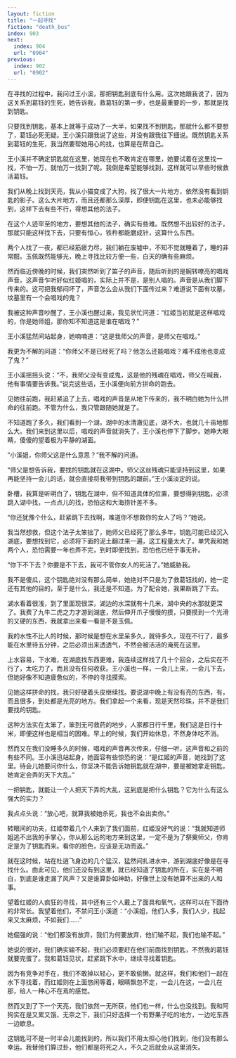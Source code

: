 ```yaml
---
layout: fiction
title: "一起寻找"
fiction: "death_bus"
index: 903
next:
  index: 904
  url: "0904"
previous:
  index: 902
  url: "0902"
---
```

在寻找的过程中，我问过王小溪，那把钥匙到底有什么用。这次她跟我说了，因为这关系到葛钰的生死，她告诉我，救葛钰的第一步，也是最重要的一步，那就是找到钥匙。

只要找到钥匙，基本上就等于成功了一大半，如果找不到钥匙，那就什么都不要想了，葛钰必死无疑。王小溪只跟我说了这些，并没有跟我往下细说。既然钥匙关系到葛钰的生死，我当然要帮她用心的找，也算是在帮自己。

王小溪并不确定钥匙就在这里，她现在也不敢肯定在哪里，她要试着在这里找一找，不怕一万，就怕万一找到了呢。我倒是希望能够找到，这样就可以早些时候救活葛钰。

我们从晚上找到天亮，我从小猫变成了大狗，找了很大一片地方，依然没有看到钥匙的影子。这么大片地方，而且还都那么深厚，即便钥匙在这里，也未必能够找到，这样下去有些不行，得想其他的法子。

在这个人迹罕至的地方，要想其他的法子，确实有些难。既然想不出较好的法子，那就只能这样找下去，只要有恒心，铁杵都能磨成针，这算什么东西。

两个人找了一夜，都已经筋疲力尽，我们躺在废墟中，不知不觉就睡着了，睡的非常酣。玉佩既然能够光，晚上寻找比较方便一些，白天的确有些麻烦。

然而临近傍晚的时候，我们突然听到了笛子的声音，随后听到的是婉转嘹亮的唱戏声音。这声音乍听好似红姬唱的，实际上并不是，是别人唱的。声音是从我们脚下传来的。这可把我郁闷坏了，声音怎么会从我们下面传过来？难道说下面有坟墓，坟墓里有一个会唱戏的鬼？

我被这种声音吵醒了，王小溪也醒过来，我见状忙问道：“红姬当初就是这样唱戏的，你是她师姐，那你知不知道这是谁在唱戏？”

王小溪猛然间站起身，她喃喃道：“这是我师父的声音，是师父在唱戏。”

我更为不解的问道：“你师父不是已经死了吗？他怎么还能唱戏？难不成他也变成了鬼？”

王小溪摇摇头说：“不，我师父没有变成鬼，这是他的残魂在唱戏，师父在喊我，他有事情要告诉我。”说完这些话，王小溪便向前方拼命的跑去。

见她往前跑，我赶紧追了上去，唱戏的声音是从地下传来的，我不明白她为什么拼命的往前跑。不管为什么，我只管跟随她就是了。

不知道跑了多久，我们看到一个湖，湖中的水清澈见底，湖不大，也就几十亩地那么大。我们来到这里以后，唱戏的声音就消失了，王小溪也停下了脚步。她睁大眼睛，傻傻的望着极为平静的湖面。

“小溪姐，你师父这是什么意思？”我不解的问道。

“师父是想告诉我，要找的钥匙就在这湖中。师父这丝残魂只能坚持到这里，如果再能坚持一会儿的话，就会直接将我带到钥匙的跟前。”王小溪淡定的说。

卧槽，我算是听明白了，钥匙在湖中，但不知道具体的位置，要想得到钥匙，必须跳入湖中找，一点点儿的找，恐怕这和大海捞针差不多。

“你还犹豫个什么，赶紧跳下去找啊，难道你不想救你的女人了吗？”她说。

我当然想救，但这个法子太笨拙了，她师父已经死了那么多年，钥匙可能已经沉入湖底，要想找到它，必须将下面的泥土翻过来一遍，这工程量太大了。单凭我和她两个人，恐怕需要一年也弄不完，到时即便找到，恐怕也已经于事无补。

“你下不下去？你要是不下去，我可不管你女人的死活了。”她威胁我。

我不是傻瓜，这个钥匙绝对没有那么简单，她绝对不只是为了救葛钰找的，她一定还有其他的目的，至于是什么，我还是不知道。为了配合她，我果断跳了下去。

湖水看着很浅，到了里面现很深，湖边的水深就有十几米，湖中央的水那就更深了。我费了九牛二虎之力才游到湖底，然后伸开爪子慢慢的摸，只要摸到一个光滑的又硬的东西，我就拿出来看一看是不是玉佩。

我的水性不比人的时候，那时候是想在水里呆多久，就待多久，现在不行了，最多能在水里待五分钟，之后必须出来透透气，不然会被活活的淹死在这里。

上水容易，下水难，在湖底找东西更难，我连续这样找了几十个回合，之后实在不行了，太吃力了，而且没有任何收获。王小溪也一样，一会儿上来，一会儿下去，但她好像不知道疲惫似的，不停的寻找摸索。

见她这样拼命的找，我只好硬着头皮继续找。要说湖中晚上有没有亮的东西，有，而且很多，到处都是光亮的地方。我们拿起一个来看，现是天然珍珠，并不是我们要找的钥匙。

这种方法实在太笨了，笨到无可救药的地步，人家都日行千里，我们这是日行十米，即便这样也是相当的困难。早上的时候，我们开始休息，不然身体吃不消。

然而又在我们没睡多久的时候，唱戏的声音再次传来，仔细一听，这声音和之前的有些不同。王小溪迅站起身，她面容有些惊恐的说：“是红姬的声音，她找到了这里。待会儿她要问你什么，你坚决不能告诉她钥匙就在湖中，要是被她拿走钥匙，她肯定会弄的天下大乱。”

一把钥匙，就能让一个人把天下弄的大乱，这到底是把什么钥匙？它为什么有这么强大的实力？

我点点头说：“放心吧，就算我被她杀死，我也不会出卖你。”

转眼间的功夫，红姬带着几个人来到了我们面前，红姬没好气的说：“我就知道师姐逃不出我的手掌心，你从那么远的地方来到这里，一定不是为了祭奠师父，你肯定是为了钥匙而来。看你的脸色，应该是无功而返。”

就在这时候，站在杜逍飞身边的几个猛汉，猛然间扎进水中，游到湖底好像是在寻找什么。由此可见，他们还没有到这里，就已经知道了钥匙的所在，实在是不明白，到底是谁走漏了风声？又是谁算卦如神助，好像世上没有她算不出来的人和事。

望着红姬的人疯狂的寻找，其中还有三个人戴上了面具和氧气，这样可以在下面待的非常长。我望着他们，不禁问王小溪道：“小溪姐，他们人多，我们人少，找起来又太麻烦，不如我们……”

她倔强的说：“他们都没有放弃，我们为何要放弃，他们输不起，我们也输不起。”

她说的很对，我们确实输不起，我们必须要赶在他们前面找到钥匙，不然我的葛钰就要完蛋了。我和葛钰见状，赶紧跳下水中，继续寻找着钥匙。

因为有竞争对手在，我们不敢掉以轻心，更不敢偷懒。就这样，我们和他们一起在水下寻找着，而红姬则在上面悠闲等着，眼睛飘忽不定，一会儿在这，一会儿在那，给人一种心不在焉的感觉。

然而又到了下一个天亮，我们依然一无所获，他们也一样，什么也没找到。我和阿狗实在是又累又饿，无奈之下，我们只好选择一个有野果子吃的地方，一边吃东西一边歇息。

这钥匙可不是一时半会儿能找到的，所以我们不用太担心他们找到，他们没有那么幸运。我替他们算过卦，他们都是将死之人，不久之后就会从这里消失。